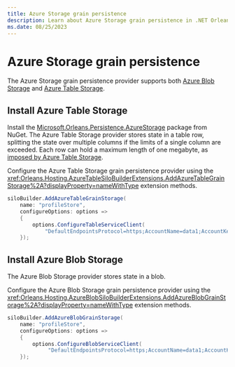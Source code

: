 ```yaml
---
title: Azure Storage grain persistence
description: Learn about Azure Storage grain persistence in .NET Orleans.
ms.date: 08/25/2023
---
```


# Azure Storage grain persistence

The Azure Storage grain persistence provider supports both [Azure Blob Storage](/azure/storage/blobs/storage-blobs-introduction) and [Azure Table Storage](/azure/storage/common/storage-introduction?toc=/azure/storage/blobs/toc.json#table-storage).

## Install Azure Table Storage

Install the [Microsoft.Orleans.Persistence.AzureStorage](https://www.nuget.org/packages/Microsoft.Orleans.Persistence.AzureStorage) package from NuGet. The Azure Table Storage provider stores state in a table row, splitting the state over multiple columns if the limits of a single column are exceeded. Each row can hold a maximum length of one megabyte, as [imposed by Azure Table Storage](/azure/storage/common/storage-scalability-targets#azure-table-storage-scale-targets).

Configure the Azure Table Storage grain persistence provider using the <xref:Orleans.Hosting.AzureTableSiloBuilderExtensions.AddAzureTableGrainStorage%2A?displayProperty=nameWithType> extension methods.

```csharp
siloBuilder.AddAzureTableGrainStorage(
    name: "profileStore",
    configureOptions: options =>
    {
        options.ConfigureTableServiceClient(
            "DefaultEndpointsProtocol=https;AccountName=data1;AccountKey=SOMETHING1");
    });
```

## Install Azure Blob Storage

The Azure Blob Storage provider stores state in a blob.

Configure the Azure Blob Storage grain persistence provider using the <xref:Orleans.Hosting.AzureBlobSiloBuilderExtensions.AddAzureBlobGrainStorage%2A?displayProperty=nameWithType> extension methods.

```csharp
siloBuilder.AddAzureBlobGrainStorage(
    name: "profileStore",
    configureOptions: options =>
    {
        options.ConfigureBlobServiceClient(
             "DefaultEndpointsProtocol=https;AccountName=data1;AccountKey=SOMETHING1");
    });
```
